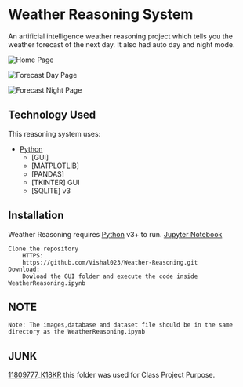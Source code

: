 # Weather Reasoning System

An artificial intelligence weather reasoning project which tells you the weather forecast of the next day. It also had auto day and night mode.


![Home Page](https://drive.google.com/uc?id=1bbDqaUw-_JwjlrXt751pjmyj3vKs2s6t)

![Forecast Day Page](https://drive.google.com/uc?id=1ylRGkTNzQ9FezKE2hrgZqfBioLL_fQ9K)

![Forecast Night Page](https://drive.google.com/uc?id=1knjzmWn9Euu24mZX9rpVbVHPtOUVDOoI)

## Technology Used
This reasoning system uses:

* [Python](https://www.python.org/)
    * [GUI]
    * [MATPLOTLIB]
    * [PANDAS]
    * [TKINTER] GUI
    * [SQLITE] v3

## Installation

Weather Reasoning requires
[Python](https://www.python.org/) v3+ to run.
[Jupyter Notebook](https://jupyter.org/)

    Clone the repository
        HTTPS:
        https://github.com/Vishal023/Weather-Reasoning.git
    Download:
        Dowload the GUI folder and execute the code inside WeatherReasoning.ipynb
## NOTE
    Note: The images,database and dataset file should be in the same directory as the WeatherReasoning.ipynb
## JUNK
[11809777_K18KR](https://github.com/Vishal023/Weather-Reasoning/tree/master/11809777_K18KR) this folder was used for Class Project Purpose.
